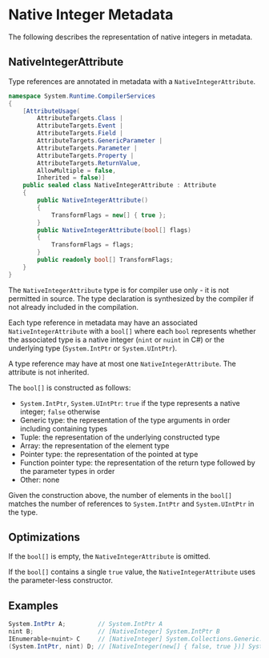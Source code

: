 Native Integer Metadata
=========
The following describes the representation of native integers in metadata.

## NativeIntegerAttribute
Type references are annotated in metadata with a `NativeIntegerAttribute`.

```C#
namespace System.Runtime.CompilerServices
{
    [AttributeUsage(
        AttributeTargets.Class |
        AttributeTargets.Event |
        AttributeTargets.Field |
        AttributeTargets.GenericParameter |
        AttributeTargets.Parameter |
        AttributeTargets.Property |
        AttributeTargets.ReturnValue,
        AllowMultiple = false,
        Inherited = false)]
    public sealed class NativeIntegerAttribute : Attribute
    {
        public NativeIntegerAttribute()
        {
            TransformFlags = new[] { true };
        }
        public NativeIntegerAttribute(bool[] flags)
        {
            TransformFlags = flags;
        }
        public readonly bool[] TransformFlags;
    }
}
```

The `NativeIntegerAttribute` type is for compiler use only - it is not permitted in source.
The type declaration is synthesized by the compiler if not already included in the compilation.

Each type reference in metadata may have an associated `NativeIntegerAttribute` with a `bool[]` where each `bool`
represents whether the associated type is a native integer (`nint` or `nuint` in C#) or the underlying type (`System.IntPtr` or `System.UIntPtr`).

A type reference may have at most one `NativeIntegerAttribute`.
The attribute is not inherited.

The `bool[]` is constructed as follows:
- `System.IntPtr`, `System.UIntPtr`: `true` if the type represents a native integer; `false` otherwise
- Generic type: the representation of the type arguments in order including containing types
- Tuple: the representation of the underlying constructed type
- Array: the representation of the element type
- Pointer type: the representation of the pointed at type
- Function pointer type: the representation of the return type followed by the parameter types in order
- Other: none

Given the construction above, the number of elements in the `bool[]` matches the number of references to `System.IntPtr` and `System.UIntPtr` in the type.

## Optimizations

If the `bool[]` is empty, the `NativeIntegerAttribute` is omitted.

If the `bool[]` contains a single `true` value, the `NativeIntegerAttribute` uses the parameter-less constructor.

## Examples
```C#
System.IntPtr A;         // System.IntPtr A
nint B;                  // [NativeInteger] System.IntPtr B
IEnumerable<nuint> C     // [NativeInteger] System.Collections.Generic.IEnumerable<System.IntPtr> C
(System.IntPtr, nint) D; // [NativeInteger(new[] { false, true })] System.ValueTuple<System.IntPtr, System.IntPtr> D
```
